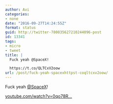 ```yaml
---
author: Avi
categories:
- none
date: "2016-09-27T14:24:55Z"
format: status
guid: http://twitter-780835627210244096-post
id: 13341
tags:
- micro
- tweet
title: |
  Fuck yeah @SpaceX!

  https://t.co/QLTCxV2oow
url: /post/fuck-yeah-spacexhttpst-coqltcxv2oow/
---
```

Fuck yeah [@SpaceX](http://twitter.com/SpaceX)!

[youtube.com/watch?v=0qo78R…](https://www.youtube.com/watch?v=0qo78R_yYFA)